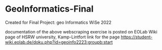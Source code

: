 # GeoInformatics-Final
Created for Final Project: geo Informatics WiSe 2022

documentation of the above webscraping exercise is posted on EOLab Wiki page of HSRW university, Kamp-Lintfort
link for the page 
https://student-wiki.eolab.de/doku.php?id=geoinfo2223:groupb:start
